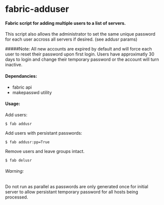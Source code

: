 fabric-adduser
==============

#### Fabric script for adding multiple users to a list of servers. 
This script also allows the administrator to set the same unique password for 
each user accross all servers if desired. (see addusr params)

#####Note:
All new accounts are expired by default and will force each user to reset
their password upon first login. Users have approximatly 30 days to login
and change their temporary password or the account will turn inactive.


#### Dependancies:

- fabric api
- makepasswd utility

#### Usage:

Add users:

```
$ fab addusr
```

Add users with persistant passwords:

```
$ fab addusr:pp=True
```

Remove users and leave groups intact.

```
$ fab delusr
```

###### Warning: 
Do not run as parallel as passwords are only generated once for initial server
to allow persistant temporary password for all hosts being processed.

